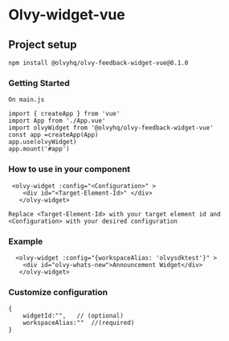 # Olvy-widget-vue

## Project setup
```
npm install @olvyhq/olvy-feedback-widget-vue@0.1.0
```

### Getting Started
```
On main.js

import { createApp } from 'vue'
import App from './App.vue'
import olvyWidget from '@olvyhq/olvy-feedback-widget-vue'
const app =createApp(App)
app.use(olvyWidget)
app.mount('#app')

```

### How to use in your component
```
 <olvy-widget :config="<Configuration>" >
    <div id="<Target-Element-Id>" </div>
   </olvy-widget>

Replace <Target-Element-Id> with your target element id and <Configuration> with your desired configuration
```
### Example
```
  <olvy-widget :config="{workspaceAlias: 'olvysdktest'}" >
    <div id="olvy-whats-new">Announcement Widget</div>
   </olvy-widget>

```



### Customize configuration
```
{
    widgetId:"",   // (optional)
    workspaceAlias:""  //(required)
}
```
